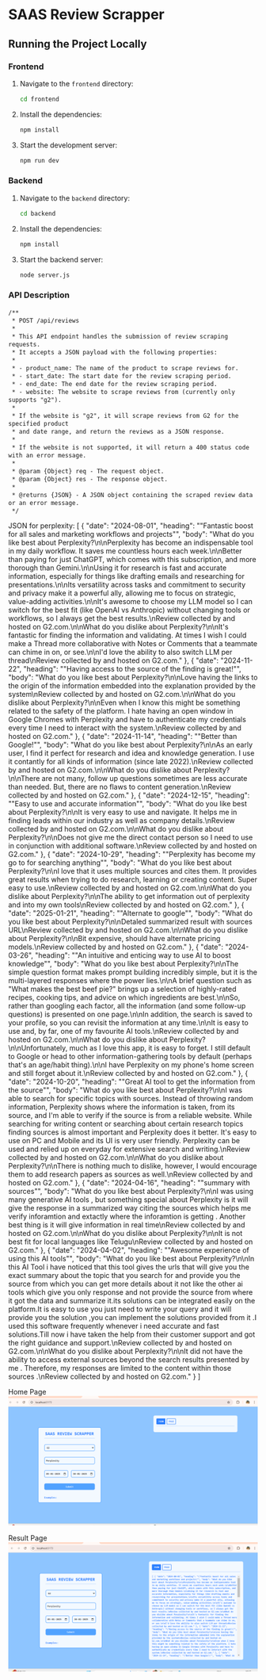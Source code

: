 # SAAS Review Scrapper

## Running the Project Locally

### Frontend

1. Navigate to the `frontend` directory:
    ```sh
    cd frontend
    ```
2. Install the dependencies:
    ```sh
    npm install
    ```
3. Start the development server:
    ```sh
    npm run dev
    ```

### Backend

1. Navigate to the `backend` directory:
    ```sh
    cd backend
    ```
2. Install the dependencies:
    ```sh
    npm install
    ```
3. Start the backend server:
    ```sh
    node server.js
    ```

### API Description 

    /**
     * POST /api/reviews
     * 
     * This API endpoint handles the submission of review scraping requests.
     * It accepts a JSON payload with the following properties:
     * 
     * - product_name: The name of the product to scrape reviews for.
     * - start_date: The start date for the review scraping period.
     * - end_date: The end date for the review scraping period.
     * - website: The website to scrape reviews from (currently only supports "g2").
     * 
     * If the website is "g2", it will scrape reviews from G2 for the specified product
     * and date range, and return the reviews as a JSON response.
     * 
     * If the website is not supported, it will return a 400 status code with an error message.
     * 
     * @param {Object} req - The request object.
     * @param {Object} res - The response object.
     * 
     * @returns {JSON} - A JSON object containing the scraped review data or an error message.
     */

JSON for perplexity:
[
  {
    "date": "2024-08-01",
    "heading": "\"Fantastic boost for all sales and marketing workflows and projects\"",
    "body": "What do you like best about Perplexity?\n\nPerplexity has become an indispensable tool in my daily workflow. It saves me countless hours each week.\n\nBetter than paying for just ChatGPT, which comes with this subscription, and more thorough than Gemini.\n\nUsing it for research is fast and accurate information, especially for things like drafting emails and researching for presentations.\n\nIts versatility across tasks and commitment to security and privacy make it a powerful ally, allowing me to focus on strategic, value-adding activities.\n\nIt's awesome to choose my LLM model so I can switch for the best fit (like OpenAI vs Anthropic) without changing tools or workflows, so I always get the best results.\nReview collected by and hosted on G2.com.\n\nWhat do you dislike about Perplexity?\n\nIt's fantastic for finding the information and validating. At times I wish I could make a Thread more collaborative with Notes or Comments that a teammate can chime in on, or see.\n\nI'd love the ability to also switch LLM per thread\nReview collected by and hosted on G2.com."
  },
  {
    "date": "2024-11-22",
    "heading": "\"Having access to the source of the finding is great!\"",
    "body": "What do you like best about Perplexity?\n\nLove having the links to the origin of the information embedded into the explanation provided by the system\nReview collected by and hosted on G2.com.\n\nWhat do you dislike about Perplexity?\n\nEven when I know this might be something related to the safety of the platform. I hate having an open window in Google Chromes with Perplexity and have to authenticate my credentials every time I need to interact with the system.\nReview collected by and hosted on G2.com."
  },
  {
    "date": "2024-11-14",
    "heading": "\"Better than Google!\"",
    "body": "What do you like best about Perplexity?\n\nAs an early user, I find it perfect for research and idea and knowledge generation. I use it contantly for all kinds of information (since late 2022).\nReview collected by and hosted on G2.com.\n\nWhat do you dislike about Perplexity?\n\nThere are not many, follow up questions sometimes are less accurate than needed. But, there are no flaws to content generation.\nReview collected by and hosted on G2.com."
  },
  {
    "date": "2024-12-15",
    "heading": "\"Easy to use and accurate information\"",
    "body": "What do you like best about Perplexity?\n\nIt is very easy to use and navigate. It helps me in finding leads within our industry as well as company details.\nReview collected by and hosted on G2.com.\n\nWhat do you dislike about Perplexity?\n\nDoes not give me the direct contact person so I need to use in conjunction with additional software.\nReview collected by and hosted on G2.com."
  },
  {
    "date": "2024-10-29",
    "heading": "\"Perplexity has become my go to for searching anything\"",
    "body": "What do you like best about Perplexity?\n\nI love that it uses multiple sources and cites them. It provides great results when trying to do research, learning or creating content. Super easy to use.\nReview collected by and hosted on G2.com.\n\nWhat do you dislike about Perplexity?\n\nThe ability to get information out of perplexity and into my own tools\nReview collected by and hosted on G2.com."
  },
  {
    "date": "2025-01-21",
    "heading": "\"Alternate to google\"",
    "body": "What do you like best about Perplexity?\n\nDetaled summarized result with sources URL\nReview collected by and hosted on G2.com.\n\nWhat do you dislike about Perplexity?\n\nBit expensive, should have alternate pricing models.\nReview collected by and hosted on G2.com."
  },
  {
    "date": "2024-03-26",
    "heading": "\"An intuitive and enticing way to use AI to boost knowledge\"",
    "body": "What do you like best about Perplexity?\n\nThe simple question format makes prompt building incredibly simple, but it is the multi-layered responses where the power lies.\n\nA brief question such as \"What makes the best beef pie?\" brings up a selection of highly-rated recipes, cooking tips, and advice on which ingredients are best.\n\nSo, rather than googling each factor, all the information (and some follow-up questions) is presented on one page.\n\nIn addition, the search is saved to your profile, so you can revisit the information at any time.\n\nIt is easy to use and, by far, one of my favourite AI tools.\nReview collected by and hosted on G2.com.\n\nWhat do you dislike about Perplexity?\n\nUnfortunately, much as I love this app, it is easy to forget. I still default to Google or head to other information-gathering tools by default (perhaps that's an age/habit thing).\n\nI have Perplexity on my phone's home screen and still forget about it.\nReview collected by and hosted on G2.com."
  },
  {
    "date": "2024-10-20",
    "heading": "\"Great AI tool to get the information from the source\"",
    "body": "What do you like best about Perplexity?\n\nI was able to search for specific topics with sources. Instead of throwing random information, Perplexity shows where the information is taken, from its source, and I'm able to verify if the source is from a reliable website. While searching for writing content or searching about certain research topics finding sources is almost important and Perplexity does it better. It's easy to use on PC and Mobile and its UI is very user friendly. Perplexity can be used and relied up on everyday for extensive search and writing.\nReview collected by and hosted on G2.com.\n\nWhat do you dislike about Perplexity?\n\nThere is nothing much to dislike, however, I would encourage them to add research papers as sources as well.\nReview collected by and hosted on G2.com."
  },
  {
    "date": "2024-04-16",
    "heading": "\"summary with sources\"",
    "body": "What do you like best about Perplexity?\n\nI was using many generative AI tools , but something special about Perplexity is it will give the response in a summarized way citing the sources which helps me verify inforamtion and extactly where the inforamtion is getting . Another best thing is it will give information in real time\nReview collected by and hosted on G2.com.\n\nWhat do you dislike about Perplexity?\n\nIt is not best fit for local languages like Telugu\nReview collected by and hosted on G2.com."
  },
  {
    "date": "2024-04-02",
    "heading": "\"Awesome experience of using this AI tools\"",
    "body": "What do you like best about Perplexity?\n\nIn this AI Tool i have noticed that this tool gives the urls that will give you the exact summary about the topic that you search for and provide you the source from which you can get more details about it not like the other ai tools which give you only response and not provide the source from where it got the data and summarize it.its solutions can be integrated easily on the platform.It is easy to use you just need to write your query and it will provide you the solution ,you can implement the solutions provided from it .I used this software frequently whenever i need accurate and fast solutions.Till now i have taken the help from their customer support and got the right guidance and support.\nReview collected by and hosted on G2.com.\n\nWhat do you dislike about Perplexity?\n\nIt did not have the ability to access external sources beyond the search results presented by me . Therefore, my responses are limited to the content within those sources .\nReview collected by and hosted on G2.com."
  }
]


Home Page
![alt text](image.png)

Result Page
![alt text](image-1.png)